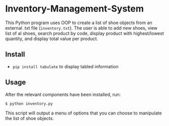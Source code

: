 # Inventory-Management-System
This Python program uses OOP to create a list of shoe objects from an external .txt file (`inventory.txt`). The user is able to add new shoes, view list of al shoes, search product by code, display product with highest/lowest quantity, and display total value per product.

## Install
- `pip install tabulate` to display tabled information

## Usage
After the relevant components have been installed, run:
```
$ python inventory.py
```
This script will output a menu of options that you can choose to manipulate the list of shoe objects.

